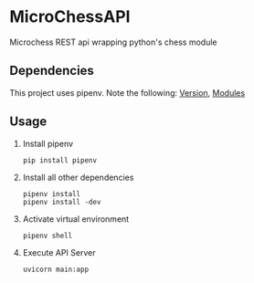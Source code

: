 # MicroChessAPI

Microchess REST api wrapping python's chess module

## Dependencies

This project uses pipenv. Note the following: [Version](Pipfile), [Modules](Pipfile.lock)

## Usage

1. Install pipenv

    ```
    pip install pipenv
    ```

2. Install all other dependencies

    ```
    pipenv install
    pipenv install -dev
    ```

3. Activate virtual environment

    ```
    pipenv shell
    ```

4. Execute API Server

    ```
    uvicorn main:app
    ```
